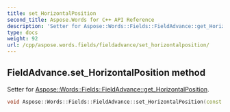 ```yaml
---
title: set_HorizontalPosition
second_title: Aspose.Words for C++ API Reference
description: 'Setter for Aspose::Words::Fields::FieldAdvance::get_HorizontalPosition.'
type: docs
weight: 92
url: /cpp/aspose.words.fields/fieldadvance/set_horizontalposition/
---
```

## FieldAdvance.set_HorizontalPosition method


Setter for [Aspose::Words::Fields::FieldAdvance::get_HorizontalPosition](../get_horizontalposition/).

```cpp
void Aspose::Words::Fields::FieldAdvance::set_HorizontalPosition(const System::String &value)
```

